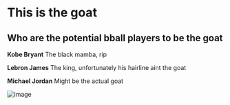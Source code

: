 # This is the goat
## Who are the potential bball players to be the goat

**Kobe Bryant**
The black mamba, rip

**Lebron James**
The king, unfortunately his hairline aint the goat

**Michael Jordan**
Might be the actual goat

![image](https://user-images.githubusercontent.com/122497056/211948100-24b3ae2e-d106-4ebf-a874-502546739541.png)
